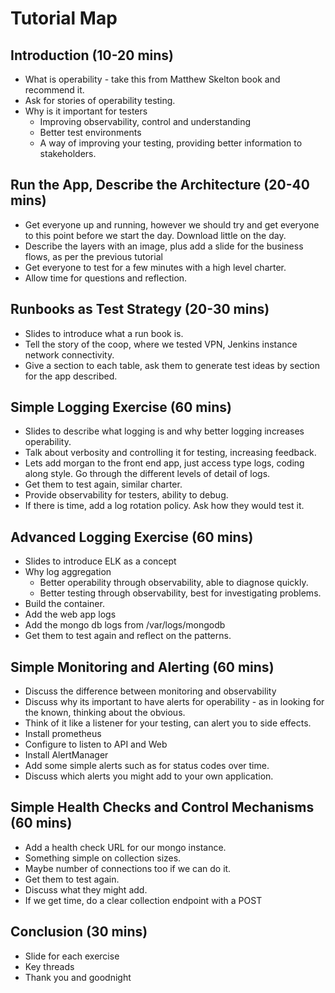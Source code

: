 # Tutorial Map

## Introduction (10-20 mins)

* What is operability - take this from Matthew Skelton book and recommend it.
* Ask for stories of operability testing.
* Why is it important for testers
  * Improving observability, control and understanding
  * Better test environments
  * A way of improving your testing, providing better information to stakeholders.

## Run the App, Describe the Architecture (20-40 mins)

* Get everyone up and running, however we should try and get everyone to this point before we start the day. Download little on the day.
* Describe the layers with an image, plus add a slide for the business flows, as per the previous tutorial
* Get everyone to test for a few minutes with a high level charter.
* Allow time for questions and reflection.

## Runbooks as Test Strategy (20-30 mins)

* Slides to introduce what a run book is.
* Tell the story of the coop, where we tested VPN, Jenkins instance network connectivity.
* Give a section to each table, ask them to generate test ideas by section for the app described.

## Simple Logging Exercise (60 mins)

* Slides to describe what logging is and why better logging increases operability.
* Talk about verbosity and controlling it for testing, increasing feedback.
* Lets add morgan to the front end app, just access type logs, coding along style. Go through the different levels of detail of logs.
* Get them to test again, similar charter.
* Provide observability for testers, ability to debug.
* If there is time, add a log rotation policy. Ask how they would test it.

## Advanced Logging Exercise (60 mins)

* Slides to introduce ELK as a concept
* Why log aggregation
  * Better operability through observability, able to diagnose quickly.
  * Better testing through observability, best for investigating problems.
* Build the container.
* Add the web app logs
* Add the mongo db logs from /var/logs/mongodb
* Get them to test again and reflect on the patterns.

## Simple Monitoring and Alerting (60 mins)

* Discuss the difference between monitoring and observability
* Discuss why its important to have alerts for operability - as in looking for the known, thinking about the obvious.
* Think of it like a listener for your testing, can alert you to side effects.
* Install prometheus
* Configure to listen to API and Web
* Install AlertManager
* Add some simple alerts such as for status codes over time.
* Discuss which alerts you might add to your own application.

## Simple Health Checks and Control Mechanisms (60 mins)

* Add a health check URL for our mongo instance.
* Something simple on collection sizes.
* Maybe number of connections too if we can do it.
* Get them to test again.
* Discuss what they might add.
* If we get time, do a clear collection endpoint with a POST

## Conclusion (30 mins)

* Slide for each exercise
* Key threads
* Thank you and goodnight